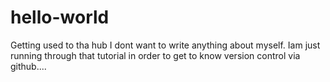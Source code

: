 # hello-world
Getting used to tha hub
I dont want to write anything about myself. Iam just running through that tutorial in order to get to know version control via github....
